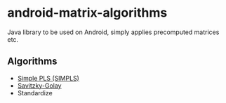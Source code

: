 # android-matrix-algorithms
Java library to be used on Android, simply applies precomputed matrices etc.

## Algorithms
* [Simple PLS (SIMPLS)](http://www.statsoft.com/textbook/partial-least-squares/#SIMPLS)
* [Savitzky-Golay](https://en.wikipedia.org/wiki/Savitzky%E2%80%93Golay_filter)
* Standardize
